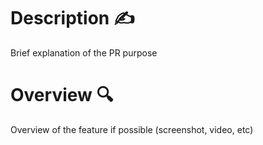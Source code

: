 # Description ✍️

Brief explanation of the PR purpose


# Overview 🔍

Overview of the feature if possible (screenshot, video, etc)

